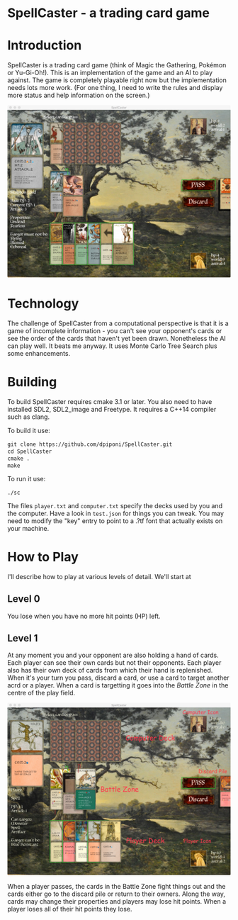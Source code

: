 SpellCaster - a trading card game
=================================

Introduction
============
SpellCaster is a trading card game (think of Magic the Gathering, Pokémon or Yu-Gi-Oh!).
This is an implementation of the game and an AI to play against.
The game is completely playable right now but the implementation needs lots more work.
(For one thing, I need to write the rules and display more status and help information on the screen.)

![SpellCaster screenshot](assets/screenshot.jpg?raw=true "SpellCaster Screenshot")

Technology
==========
The challenge of SpellCaster from a computational perspective is that it is a game of incomplete information - you can't see your opponent's cards or see the order of the cards that haven't yet been drawn. Nonetheless the AI can play well. It beats me anyway. It uses Monte Carlo Tree Search plus some enhancements.

Building
========
To build SpellCaster requires cmake 3.1 or later.
You also need to have installed SDL2, SDL2_image and Freetype.
It requires a C++14 compiler such as clang.

To build it use:

    git clone https://github.com/dpiponi/SpellCaster.git
    cd SpellCaster
    cmake .
    make

To run it use:

    ./sc

The files `player.txt` and `computer.txt` specify the decks used by you and the computer.
Have a look in `test.json` for things you can tweak.
You may need to modify the "key" entry to point to a .?tf font that actually exists on your machine.

How to Play
===========
I'll describe how to play at various levels of detail.
We'll start at

Level 0
-------
You lose when you have no more hit points (HP) left.

Level 1
-------
At any moment you and your opponent are also holding a hand of cards. Each player can see their own cards but not their opponents.
Each player also has their own deck of cards from which their hand is replenished.
When it's your turn you pass, discard a card, or use a card to target another acrd or a player.
When a card is targetting it goes into the _Battle Zone_ in the centre of the play field.

![Annotated SpellCaster screenshot](assets/manual.jpg?raw=true "Annotated SpellCaster Screenshot")

When a player passes, the cards in the Battle Zone fight things out and the cards either go to the discard pile or return to their owners.
Along the way, cards may change their properties and players may lose hit points.
When a player loses all of their hit points they lose.
